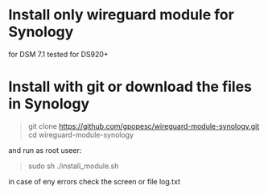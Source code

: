 # Install only wireguard module for Synology
for DSM 7.1 tested for DS920+

# Install with git  or download the files in Synology
>git clone https://github.com/gpopesc/wireguard-module-synology.git
>cd wireguard-module-synology

 and run as root useer:
>sudo sh ./install_module.sh

in case of eny errors check the screen or file log.txt
